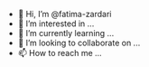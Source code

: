 - 👋 Hi, I’m @fatima-zardari
- 👀 I’m interested in ...
- 🌱 I’m currently learning ...
- 💞️ I’m looking to collaborate on ...
- 📫 How to reach me ...

<!---
fatima-zardari/fatima-zardari is a ✨ special ✨ repository because its `README.md` (this file) appears on your GitHub profile.
You can click the Preview link to take a look at your changes.
--->

